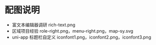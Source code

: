 # 配图说明

- 富文本编辑器调研 rich-text.png
- 区域项目经验 role-right.png，menu-right.png，map-sy.svg
- uni-app 标题栏自定义 iconfont1.png，iconfont2.png，iconfont3.png
